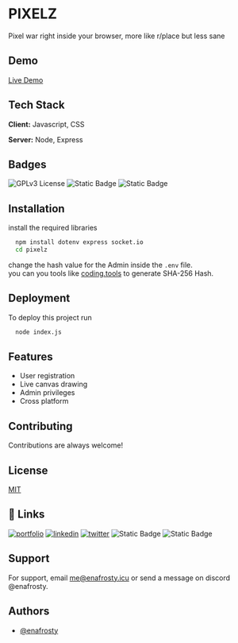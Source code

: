 


# PIXELZ 

Pixel war right inside your browser, more like r/place but less sane



## Demo

[Live Demo](https://pixelz.enefrosty.icu)


## Tech Stack

**Client:** Javascript, CSS

**Server:** Node, Express


## Badges

![GPLv3 License](https://img.shields.io/badge/License-GPL%20v3-yellow.svg)
![Static Badge](https://img.shields.io/npm/v/npm.svg?logo=nodedotjs)
![Static Badge](https://img.shields.io/github/languages/top/enafrosty/pixelz)

## Installation

install the required libraries

```bash
  npm install dotenv express socket.io
  cd pixelz
```
change the hash value for the Admin inside the ```.env``` file.     
you can you tools like [coding.tools](https://coding.tools/sha256) to generate SHA-256 Hash.

    
## Deployment

To deploy this project run

```bash
  node index.js
```


## Features

- User registration
- Live canvas drawing
- Admin privileges
- Cross platform


## Contributing

Contributions are always welcome!


## License

[MIT](https://choosealicense.com/licenses/mit/)


## 🔗 Links
[![portfolio](https://img.shields.io/badge/my_portfolio-000?style=for-the-badge&logo=i&logoColor=white)](https://enafrosty.icu/)
[![linkedin](https://img.shields.io/badge/linkedin-0A66C2?style=for-the-badge&logo=linkedin&logoColor=white)](https://www.linkedin.com/iyadnouasra)
[![twitter](https://img.shields.io/badge/twitter-1DA1F2?style=for-the-badge&logo=twitter&logoColor=white)](https://twitter.com/enafrosty)
![Static Badge](https://img.shields.io/reddit/user-karma/combined/iTsFroSt-Dz)
![Static Badge](https://img.shields.io/twitch/status/enafrosty)


## Support

For support, email me@enafrosty.icu or send a message on discord @enafrosty.


## Authors

- [@enafrosty](https://www.github.com/enafrosty)

